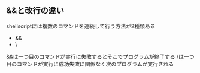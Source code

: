 ## &&と改行の違い
shellscriptには複数のコマンドを連続して行う方法が2種類ある
- &&
- \

&&は一つ目のコマンドが実行に失敗するとそこでプログラムが終了する
\は一つ目のコマンドが実行に成功失敗に関係なく次のプログラムが実行される
